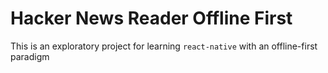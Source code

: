 # Hacker News Reader Offline First

This is an exploratory project for learning `react-native` with an offline-first paradigm
